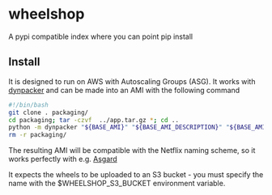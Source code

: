 wheelshop
=========

A pypi compatible index where you can point pip install


Install
-------

It is designed to run on AWS with Autoscaling Groups (ASG). It works with [dynpacker](https://github.com/livesystems/dynpacker) and can be made into an AMI with the following command

```bash
#!/bin/bash
git clone . packaging/
cd packaging; tar -czvf  ../app.tar.gz *; cd ..
python -m dynpacker "${BASE_AMI}" "${BASE_AMI_DESCRIPTION}" "${BASE_AMI_VERSION}-${BASE_AMI_REVISION}" "wheelshop" "0.1" 1 "app.tar.gz" "${GIT_CHECKOUT_SHA1}" "${CI_PROJECT_REPONAME}" "${CI_BUILD_NUM}" -d "web" -s "python server.py"
rm -r packaging/
```

The resulting AMI will be compatible with the Netflix naming scheme, so it works perfectly with e.g. [Asgard](http://github.com/netflix/Asgard)

It expects the wheels to be uploaded to an S3 bucket - you must specify the name with the $WHEELSHOP_S3_BUCKET environment variable.
